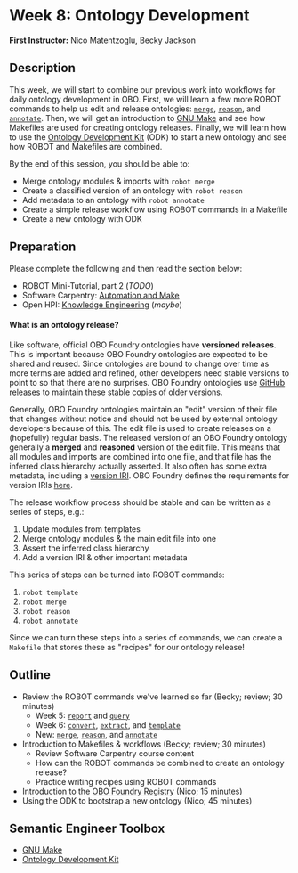 # Week 8: Ontology Development

**First Instructor:** Nico Matentzoglu, Becky Jackson  

## Description

This week, we will start to combine our previous work into workflows for daily ontology development in OBO. First, we will learn a few more ROBOT commands to help us edit and release ontologies: [`merge`](http://robot.obolibrary.org/merge), [`reason`](http://robot.obolibrary.org/reason), and [`annotate`](http://robot.obolibrary.org/annotate). Then, we will get an introduction to [GNU Make](https://www.gnu.org/software/make/) and see how Makefiles are used for creating ontology releases. Finally, we will learn how to use the [Ontology Development Kit](https://github.com/INCATools/ontology-development-kit) (ODK) to start a new ontology and see how ROBOT and Makefiles are combined.

By the end of this session, you should be able to:

- Merge ontology modules & imports with `robot merge`
- Create a classified version of an ontology with `robot reason`
- Add metadata to an ontology with `robot annotate`
- Create a simple release workflow using ROBOT commands in a Makefile
- Create a new ontology with ODK

## Preparation

Please complete the following and then read the section below:
- ROBOT Mini-Tutorial, part 2 (*TODO*)
- Software Carpentry: [Automation and Make](http://swcarpentry.github.io/make-novice/)
- Open HPI: [Knowledge Engineering](https://open.hpi.de/courses/semanticweb2015/items/6V96GOecoS3u481LerzYx2) (*maybe*)

#### What is an ontology release?

Like software, official OBO Foundry ontologies have **versioned releases**. This is important because OBO Foundry ontologies are expected to be shared and reused. Since ontologies are bound to change over time as more terms are added and refined, other developers need stable versions to point to so that there are no surprises. OBO Foundry ontologies use [GitHub releases](https://docs.github.com/en/github/administering-a-repository/managing-releases-in-a-repository) to maintain these stable copies of older versions.

Generally, OBO Foundry ontologies maintain an "edit" version of their file that changes without notice and should not be used by external ontology developers because of this. The edit file is used to create releases on a (hopefully) regular basis. The released version of an OBO Foundry ontology generally a **merged** and **reasoned** version of the edit file. This means that all modules and imports are combined into one file, and that file has the inferred class hierarchy actually asserted. It also often has some extra metadata, including a [version IRI](https://www.w3.org/TR/owl2-syntax/#Ontology_IRI_and_Version_IRI). OBO Foundry defines the requirements for version IRIs [here](http://obofoundry.org/principles/fp-004-versioning.html).

The release workflow process should be stable and can be written as a series of steps, e.g.:
1. Update modules from templates
2. Merge ontology modules & the main edit file into one
3. Assert the inferred class hierarchy
4. Add a version IRI & other important metadata

This series of steps can be turned into ROBOT commands:
1. `robot template`
2. `robot merge`
3. `robot reason`
4. `robot annotate`

Since we can turn these steps into a series of commands, we can create a `Makefile` that stores these as "recipes" for our ontology release!


## Outline

- Review the ROBOT commands we've learned so far (Becky; review; 30 minutes)
  - Week 5: [`report`](http://robot.obolibrary.org/report) and [`query`](http://robot.obolibrary.org/query)
  - Week 6: [`convert`](http://robot.obolibrary.org/convert), [`extract`](http://robot.obolibrary.org/extract), and [`template`](http://robot.obolibrary.org/template)
  - New: [`merge`](http://robot.obolibrary.org/merge), [`reason`](http://robot.obolibrary.org/reason), and [`annotate`](http://robot.obolibrary.org/annotate)
- Introduction to Makefiles & workflows (Becky; review; 30 minutes)
  - Review Software Carpentry course content
  - How can the ROBOT commands be combined to create an ontology release?
  - Practice writing recipes using ROBOT commands
- Introduction to the [OBO Foundry Registry](http://obofoundry.org/) (Nico; 15 minutes)
- Using the ODK to bootstrap a new ontology (Nico; 45 minutes)

## Semantic Engineer Toolbox

- [GNU Make](https://www.gnu.org/software/make/)
- [Ontology Development Kit](https://github.com/INCATools/ontology-development-kit)
